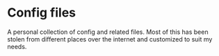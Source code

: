# Config files

A personal collection of config and related files.
Most of this has been stolen from different places over the internet and
customized to suit my needs.

